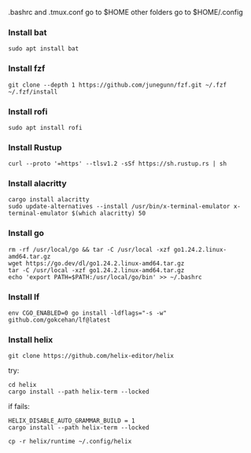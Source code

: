 .bashrc and .tmux.conf go to $HOME
other folders go to $HOME/.config

### Install bat
```
sudo apt install bat
```

### Install fzf
```
git clone --depth 1 https://github.com/junegunn/fzf.git ~/.fzf
~/.fzf/install
```

### Install rofi
```
sudo apt install rofi
```

### Install Rustup
```
curl --proto '=https' --tlsv1.2 -sSf https://sh.rustup.rs | sh
```

### Install alacritty
```
cargo install alacritty
sudo update-alternatives --install /usr/bin/x-terminal-emulator x-terminal-emulator $(which alacritty) 50
```

### Install go
```
rm -rf /usr/local/go && tar -C /usr/local -xzf go1.24.2.linux-amd64.tar.gz
wget https://go.dev/dl/go1.24.2.linux-amd64.tar.gz
tar -C /usr/local -xzf go1.24.2.linux-amd64.tar.gz
echo 'export PATH=$PATH:/usr/local/go/bin' >> ~/.bashrc
```

### Install lf
```
env CGO_ENABLED=0 go install -ldflags="-s -w" github.com/gokcehan/lf@latest
```

### Install helix
```
git clone https://github.com/helix-editor/helix
```

try:
```
cd helix
cargo install --path helix-term --locked
```
if fails:
```
HELIX_DISABLE_AUTO_GRAMMAR_BUILD = 1
cargo install --path helix-term --locked
```

```
cp -r helix/runtime ~/.config/helix
```
